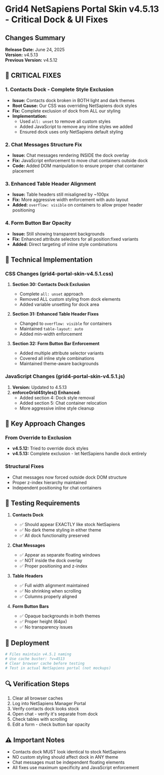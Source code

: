 # Grid4 NetSapiens Portal Skin v4.5.13 - Critical Dock & UI Fixes

## Changes Summary
**Release Date:** June 24, 2025  
**Version:** v4.5.13  
**Previous Version:** v4.5.12  

## 🚨 CRITICAL FIXES

### 1. **Contacts Dock - Complete Style Exclusion**
- **Issue:** Contacts dock broken in BOTH light and dark themes
- **Root Cause:** Our CSS was overriding NetSapiens dock styles
- **Fix:** Complete exclusion of dock from ALL our styling
- **Implementation:**
  - Used `all: unset` to remove all custom styles
  - Added JavaScript to remove any inline styles we added
  - Ensured dock uses only NetSapiens default styling

### 2. **Chat Messages Structure Fix**
- **Issue:** Chat messages rendering INSIDE the dock overlay
- **Fix:** JavaScript enforcement to move chat containers outside dock
- **Code:** Added DOM manipulation to ensure proper chat container placement

### 3. **Enhanced Table Header Alignment**
- **Issue:** Table headers still misaligned by ~100px
- **Fix:** More aggressive width enforcement with auto layout
- **Added:** `overflow: visible` on containers to allow proper header positioning

### 4. **Form Button Bar Opacity**
- **Issue:** Still showing transparent backgrounds
- **Fix:** Enhanced attribute selectors for all position:fixed variants
- **Added:** Direct targeting of inline style combinations

## 📝 Technical Implementation

### CSS Changes (grid4-portal-skin-v4.5.1.css)
1. **Section 30: Contacts Dock Exclusion**
   - Complete `all: unset` approach
   - Removed ALL custom styling from dock elements
   - Added variable unsetting for dock area
   
2. **Section 31: Enhanced Table Header Fixes**
   - Changed to `overflow: visible` for containers
   - Maintained `table-layout: auto`
   - Added min-width enforcement

3. **Section 32: Form Button Bar Enforcement**
   - Added multiple attribute selector variants
   - Covered all inline style combinations
   - Maintained theme-aware backgrounds

### JavaScript Changes (grid4-portal-skin-v4.5.1.js)
1. **Version:** Updated to 4.5.13
2. **enforceGrid4Styles() Enhanced:**
   - Added section 4: Dock style removal
   - Added section 5: Chat container relocation
   - More aggressive inline style cleanup

## 🎯 Key Approach Changes

### From Override to Exclusion
- **v4.5.12:** Tried to override dock styles
- **v4.5.13:** Complete exclusion - let NetSapiens handle dock entirely

### Structural Fixes
- Chat messages now forced outside dock DOM structure
- Proper z-index hierarchy maintained
- Independent positioning for chat containers

## 🧪 Testing Requirements

1. **Contacts Dock**
   - ✅ Should appear EXACTLY like stock NetSapiens
   - ✅ No dark theme styling in either theme
   - ✅ All dock functionality preserved

2. **Chat Messages**
   - ✅ Appear as separate floating windows
   - ✅ NOT inside the dock overlay
   - ✅ Proper positioning and z-index

3. **Table Headers**
   - ✅ Full width alignment maintained
   - ✅ No shrinking when scrolling
   - ✅ Columns properly aligned

4. **Form Button Bars**
   - ✅ Opaque backgrounds in both themes
   - ✅ Proper height (64px)
   - ✅ No transparency issues

## 🚀 Deployment

```bash
# Files maintain v4.5.1 naming
# Use cache buster: ?v=4513
# Clear browser cache before testing
# Test in actual NetSapiens portal (not mockups)
```

## 🔍 Verification Steps

1. Clear all browser caches
2. Log into NetSapiens Manager Portal
3. Verify contacts dock looks stock
4. Open chat - verify it's separate from dock
5. Check tables with scrolling
6. Edit a form - check button bar opacity

## ⚠️ Important Notes

- Contacts dock MUST look identical to stock NetSapiens
- NO custom styling should affect dock in ANY theme
- Chat messages must be independent floating elements
- All fixes use maximum specificity and JavaScript enforcement